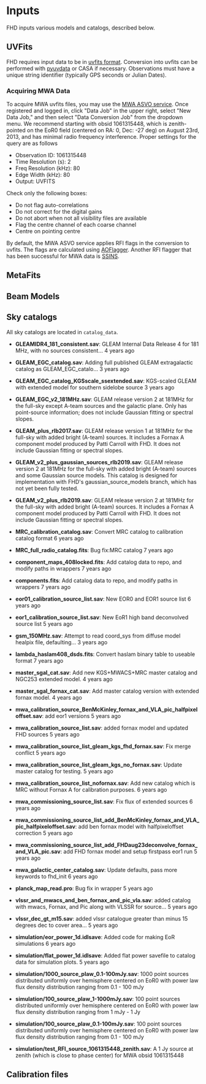 # Inputs <br />
FHD inputs various models and catalogs, described below.

## UVFits <br />
FHD requires input data to be in [uvfits format](ftp://ftp.aoc.nrao.edu/pub/software/aips/TEXT/PUBL/AIPSMEM117.PDF). Conversion into uvfits can be performed with [pyuvdata](https://github.com/RadioAstronomySoftwareGroup/pyuvdata) or CASA if necessary. Observations must have a unique string identifier (typically GPS seconds or Julian Dates).

### Acquiring MWA Data <br />
To acquire MWA uvfits files, you may use the [MWA ASVO service](https://asvo.mwatelescope.org/dashboard). Once registered and logged in, click "Data Job" in the upper right, select "New Data Job," and then select "Data Conversion Job" from the dropdown menu. We recommend starting with obsid 1061315448, which is zenith-pointed on the EoR0 field (centered on RA: 0, Dec: -27 deg) on August 23rd, 2013, and has minimal radio frequency interference. Proper settings for the query are as follows

 - Observation ID: 1061315448
 - Time Resolution (s): 2
 - Freq Resolution (kHz): 80
 - Edge Width (kHz): 80
 - Output: UVFITS

Check only the following boxes:

 - Do not flag auto-correlations
 - Do not correct for the digital gains
 - Do not abort when not all visibility files are available
 - Flag the centre channel of each coarse channel
 - Centre on pointing centre

By default, the MWA ASVO service applies RFI flags in the conversion to uvfits. The flags are calculated using [AOFlagger](https://sourceforge.net/projects/aoflagger/). Another RFI flagger that has been successful for MWA data is [SSINS](https://github.com/mwilensky768/SSINS).

## MetaFits <br />

## Beam Models <br />

## Sky catalogs <br />
All sky catalogs are located in `catalog_data`.

* **GLEAMIDR4_181_consistent.sav**:	GLEAM Internal Data Release 4 for 181 MHz, with no sources consistent…	4 years ago
* **GLEAM_EGC_catalog.sav**:	Adding full published GLEAM extragalactic catalog as GLEAM_EGC_catalo…	3 years ago
* **GLEAM_EGC_catalog_KGSscale_ssextended.sav**:	KGS-scaled GLEAM with extended model for southern sidelobe source	3 years ago
* **GLEAM_EGC_v2_181MHz.sav**:	GLEAM release version 2 at 181MHz for the full-sky except A-team sources and the galactic plane. Only has point-source information; does not include Gaussian fitting or spectral slopes.
* **GLEAM_plus_rlb2017.sav**:	GLEAM release version 1 at 181MHz for the full-sky with added bright (A-team) sources. It includes a Fornax A component model produced by Patti Carroll with FHD. It does not include Gaussian fitting or spectral slopes.
* **GLEAM_v2_plus_gaussian_sources_rlb2019.sav**:	GLEAM release version 2 at 181MHz for the full-sky with added bright (A-team) sources and some Gaussian source models. This catalog is designed for implementation with FHD's gaussian_source_models branch, which has not yet been fully tested.
* **GLEAM_v2_plus_rlb2019.sav**: GLEAM release version 2 at 181MHz for the full-sky with added bright (A-team) sources. It includes a Fornax A component model produced by Patti Carroll with FHD. It does not include Gaussian fitting or spectral slopes.
* **MRC_calibration_catalog.sav**:	Convert MRC catalog to calibration catalog format	6 years ago
* **MRC_full_radio_catalog.fits**:	Bug fix:MRC catalog	7 years ago
* **component_maps_408locked.fits**:	Add catalog data to repo, and modify paths in wrappers	7 years ago
* **components.fits**:	Add catalog data to repo, and modify paths in wrappers	7 years ago
* **eor01_calibration_source_list.sav**:	New EOR0 and EOR1 source list	6 years ago
* **eor1_calibration_source_list.sav**:	New EoR1 high band deconvolved source list	5 years ago
* **gsm_150MHz.sav**:	Attempt to read coord_sys from diffuse model healpix file, defaulting…	3 years ago
* **lambda_haslam408_dsds.fits**:	Convert haslam binary table to useable format	7 years ago
* **master_sgal_cat.sav**:	Add new KGS+MWACS+MRC master catalog and NGC253 extended model.	4 years ago
* **master_sgal_fornax_cat.sav**:	Add master catalog version with extended fornax model.	4 years ago
* **mwa_calibration_source_BenMcKinley_fornax_and_VLA_pic_halfpixeloffset.sav**:	add eor1 versions	5 years ago
* **mwa_calibration_source_list.sav**:	added fornax model and updated FHD sources	5 years ago
* **mwa_calibration_source_list_gleam_kgs_fhd_fornax.sav**:	Fix merge conflict	5 years ago
* **mwa_calibration_source_list_gleam_kgs_no_fornax.sav**:	Update master catalog for testing.	5 years ago
* **mwa_calibration_source_list_nofornax.sav**:	Add new catalog which is MRC without Fornax A for calibration purposes.	6 years ago
* **mwa_commissioning_source_list.sav**:	Fix flux of extended sources	6 years ago
* **mwa_commissioning_source_list_add_BenMcKinley_fornax_and_VLA_pic_halfpixeloffset.sav**:	add ben fornax model with halfpixeloffset correction	5 years ago
* **mwa_commissioning_source_list_add_FHDaug23deconvolve_fornax_and_VLA_pic.sav**:	add FHD fornax model and setup firstpass eor1 run	5 years ago
* **mwa_galactic_center_catalog.sav**:	Update defaults, pass more keywords to fhd_init	6 years ago
* **planck_map_read.pro**:	Bug fix in wrapper	5 years ago
* **vlssr_and_mwacs_and_ben_fornax_and_pic_vla.sav**:	added catalog with mwacs, Fornax, and Pic along with VLSSR for source…	5 years ago
* **vlssr_dec_gt_m15.sav**:	added vlssr catalogue greater than minus 15 degrees dec to cover area…	5 years ago

* **simulation/eor_power_1d.idlsave**:	Added code for making EoR simulations	6 years ago
* **simulation/flat_power_1d.idlsave**:	Added flat power savefile to catalog data for simulation plots.	5 years ago
* **simulation/1000_source_plaw_0.1-100mJy.sav**:	1000 point sources distributed uniformly over hemisphere centered on EoR0 with power law flux density distribution ranging from 0.1 - 100 mJy
* **simulation/100_source_plaw_1-1000mJy.sav**:	100 point sources distributed uniformly over hemisphere centered on EoR0 with power law flux density distribution ranging from 1 mJy - 1 Jy
* **simulation/100_source_plaw_0.1-100mJy.sav**:	100 point sources distributed uniformly over hemisphere centered on EoR0 with power law flux density distribution ranging from 0.1 - 100 mJy
* **simulation/test_RFI_source_1061315448_zenith.sav**: A 1 Jy source at zenith (which is close to phase center) for MWA obsid 1061315448

## Calibration files <br />
